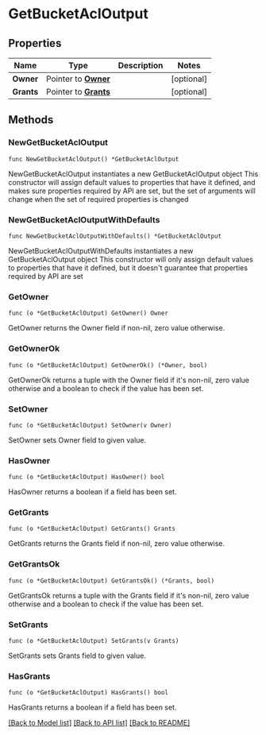 # GetBucketAclOutput

## Properties

Name | Type | Description | Notes
------------ | ------------- | ------------- | -------------
**Owner** | Pointer to [**Owner**](Owner.md) |  | [optional] 
**Grants** | Pointer to [**Grants**](Grants.md) |  | [optional] 

## Methods

### NewGetBucketAclOutput

`func NewGetBucketAclOutput() *GetBucketAclOutput`

NewGetBucketAclOutput instantiates a new GetBucketAclOutput object
This constructor will assign default values to properties that have it defined,
and makes sure properties required by API are set, but the set of arguments
will change when the set of required properties is changed

### NewGetBucketAclOutputWithDefaults

`func NewGetBucketAclOutputWithDefaults() *GetBucketAclOutput`

NewGetBucketAclOutputWithDefaults instantiates a new GetBucketAclOutput object
This constructor will only assign default values to properties that have it defined,
but it doesn't guarantee that properties required by API are set

### GetOwner

`func (o *GetBucketAclOutput) GetOwner() Owner`

GetOwner returns the Owner field if non-nil, zero value otherwise.

### GetOwnerOk

`func (o *GetBucketAclOutput) GetOwnerOk() (*Owner, bool)`

GetOwnerOk returns a tuple with the Owner field if it's non-nil, zero value otherwise
and a boolean to check if the value has been set.

### SetOwner

`func (o *GetBucketAclOutput) SetOwner(v Owner)`

SetOwner sets Owner field to given value.

### HasOwner

`func (o *GetBucketAclOutput) HasOwner() bool`

HasOwner returns a boolean if a field has been set.

### GetGrants

`func (o *GetBucketAclOutput) GetGrants() Grants`

GetGrants returns the Grants field if non-nil, zero value otherwise.

### GetGrantsOk

`func (o *GetBucketAclOutput) GetGrantsOk() (*Grants, bool)`

GetGrantsOk returns a tuple with the Grants field if it's non-nil, zero value otherwise
and a boolean to check if the value has been set.

### SetGrants

`func (o *GetBucketAclOutput) SetGrants(v Grants)`

SetGrants sets Grants field to given value.

### HasGrants

`func (o *GetBucketAclOutput) HasGrants() bool`

HasGrants returns a boolean if a field has been set.


[[Back to Model list]](../README.md#documentation-for-models) [[Back to API list]](../README.md#documentation-for-api-endpoints) [[Back to README]](../README.md)


